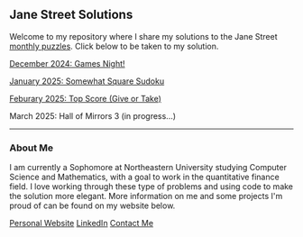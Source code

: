 ## Jane Street Solutions

Welcome to my repository where I share my solutions to the Jane Street [monthly puzzles](https://www.janestreet.com/puzzles/current-puzzle/). Click below to be taken to my solution.

[December 2024: Games Night!](https://github.com/mxmayerr/jane-street-solutions/blob/main/dec2024.md)

[January 2025: Somewhat Square Sudoku](https://github.com/mxmayerr/jane-street-solutions/blob/main/jan2025.md)

[Feburary 2025: Top Score (Give or Take)](https://github.com/mxmayerr/jane-street-solutions/blob/main/feb2025.md)

March 2025: Hall of Mirrors 3 (in progress...)

---

### About Me

I am currently a Sophomore at Northeastern University studying Computer Science and Mathematics, with a goal to work in the quantitative finance field. I love working through these type of problems and using code to make the solution more elegant. More information on me and some projects I'm proud of can be found on my website below.

[Personal Website](https://www.maxcyrusmayer.com)
[LinkedIn](https://www.linkedin.com/in/max-mayerr/)
[Contact Me](mailto:max@maxcyrusmayer.com)
